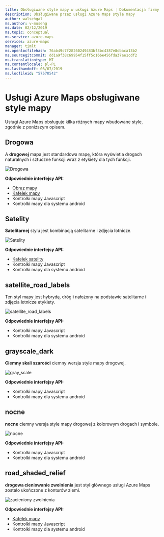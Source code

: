 ```yaml
---
title: Obsługiwane style mapy w usługi Azure Maps | Dokumentacja firmy Microsoft
description: Obsługiwane przez usługi Azure Maps style mapy
author: walsehgal
ms.author: v-musehg
ms.date: 02/12/2019
ms.topic: conceptual
ms.service: azure-maps
services: azure-maps
manager: timlt
ms.openlocfilehash: 76ab49c7f28260249483bf3bc4387e8cbaca13b2
ms.sourcegitcommit: dd1a9f38c69954f15ff5c166e456fda37ae1cdf2
ms.translationtype: MT
ms.contentlocale: pl-PL
ms.lasthandoff: 03/07/2019
ms.locfileid: "57570542"
---
```

# <a name="azure-maps-supported-map-styles"></a>Usługi Azure Maps obsługiwane style mapy
Usługi Azure Maps obsługuje kilka różnych mapy wbudowane style, zgodnie z poniższym opisem.

## <a name="road"></a>Drogowa
A **drogowej** mapa jest standardowa mapę, która wyświetla drogach naturalnych i sztuczne funkcji wraz z etykiety dla tych funkcji.

![Drogowa](./media/supported-map-styles/road.png)

**Odpowiednie interfejsy API:**
* [Obraz mapy](https://docs.microsoft.com/rest/api/maps/render/getmapimage)
* [Kafelek mapy](https://docs.microsoft.com/rest/api/maps/render/getmaptile)
* Kontrolki mapy Javascript
* Kontrolki mapy dla systemu android

## <a name="satellite"></a>Satelity 
**Satelitarnej** stylu jest kombinacją satelitarne i zdjęcia lotnicze.

![Satelity](./media/supported-map-styles/satellite.png)

**Odpowiednie interfejsy API:**
* [Kafelek satelity](https://docs.microsoft.com/rest/api/maps/render/getmapimagerytilepreview)
* Kontrolki mapy Javascript
* Kontrolki mapy dla systemu android

## <a name="satelliteroadlabels"></a>satellite_road_labels
Ten styl mapy jest hybrydą, dróg i nałożony na podstawie satelitarne i zdjęcia lotnicze etykiety.

![satellite_road_labels](./media/supported-map-styles/satellite_road_labels.png)

**Odpowiednie interfejsy API:**
* Kontrolki mapy Javascript
* Kontrolki mapy dla systemu android

## <a name="grayscaledark"></a>grayscale_dark
**Ciemny skali szarości** ciemny wersja style mapy drogowej.

![gray_scale](./media/supported-map-styles/grayscale_dark.png)

**Odpowiednie interfejsy API:**
* Kontrolki mapy Javascript 
* Kontrolki mapy dla systemu android

## <a name="night"></a>nocne
**nocne** ciemny wersja style mapy drogowej z kolorowym drogach i symbole.

![nocne](./media/supported-map-styles/night.png)

**Odpowiednie interfejsy API:**
* Kontrolki mapy Javascript
* Kontrolki mapy dla systemu android

## <a name="roadshadedrelief"></a>road_shaded_relief
**drogowa cieniowanie zwolnienia** jest styl głównego usługi Azure Maps zostało ukończone z konturów ziemi.

![zacieniony zwolnienia](./media/supported-map-styles/shaded-relief.png)

**Odpowiednie interfejsy API:**
* [Kafelek mapy](https://docs.microsoft.com/rest/api/maps/render/getmaptile)
* Kontrolki mapy Javascript
* Kontrolki mapy dla systemu android
